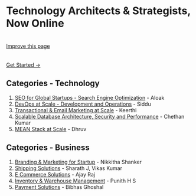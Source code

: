 # Technology Architects & Strategists, Now Online

<br>
<a href="https://github.com/parkenconsulting-tech/parkenconsulting.com//edit/master/docs/README.md">Improve this page</a>
<br>
<social-share
  :networks="['twitter', 'facebook']"
  :tags="['SocialShare', 'VuePress']"
/>
<br>
<br>


<a href="/guide/" class="nav-link action-button">
  Get Started →
</a>


## Categories - Technology

1. [SEO for Global Startups - Search Engine Optimization](https://seo.parkenconsulting.com) - Aloak
2. [DevOps at Scale - Development and Operations](https://devops.parkenconsulting.com) - Siddu
3. [Transactional & Email Marketing at Scale](https://email.parkenconsulting.com) - Keerthi
4. [Scalable Database Architecture, Security and Performance](http://database.parkenconsulting.com) - Chethan Kumar
4. [MEAN Stack at Scale](http://mean.parkenconsulting.com) - Dhruv

## Categories - Business

1. [Branding & Marketing for Startup](https://startups.parkenconsulting.com) - Nikkitha Shanker
2. [Shipping Solutions](https://shipping.parkenconsulting.com) - Sharath J, Vikas Kumar
3. [E Commerce Solutions](https://ecommerce.parkenconsulting.com) - Ajay Raj
4. [Inventory & Warehouse Management](https://sellers.parkenconsulting.com) - Punith H S
4. [Payment Solutions](https://fintech.parkenconsulting.com) - Bibhas Ghoshal

